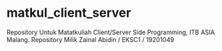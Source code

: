 # matkul_client_server
Repository Untuk Matatkuliah Client/Server Side Programming, ITB ASIA Malang.
Repository Milik Zainal Abidin / EKSC1 / 19201049
